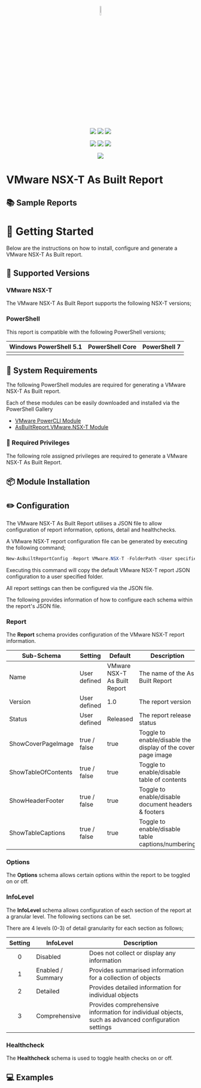 <p align="center">
    <a href="https://www.asbuiltreport.com/" alt="AsBuiltReport"></a> 
            <img src='https://raw.githubusercontent.com/AsBuiltReport/AsBuiltReport/master/AsBuiltReport.png' width="8%" height="8%" /></a>
</p>
<p align="center">
    <a href="https://www.powershellgallery.com/packages/AsBuiltReport.VMware.NSX-T/" alt="PowerShell Gallery Version">
        <img src="https://img.shields.io/powershellgallery/v/AsBuiltReport.VMware.NSX-T.svg" /></a>
    <a href="https://www.powershellgallery.com/packages/AsBuiltReport.VMware.NSX-T/" alt="PS Gallery Downloads">
        <img src="https://img.shields.io/powershellgallery/dt/AsBuiltReport.VMware.NSX-T.svg" /></a>
    <a href="https://www.powershellgallery.com/packages/AsBuiltReport.VMware.NSX-T/" alt="PS Platform">
        <img src="https://img.shields.io/powershellgallery/p/AsBuiltReport.VMware.NSX-T.svg" /></a>
</p>
<p align="center">
    <a href="https://github.com/AsBuiltReport/AsBuiltReport.VMware.NSX-T/graphs/commit-activity" alt="GitHub Last Commit">
        <img src="https://img.shields.io/github/last-commit/AsBuiltReport/AsBuiltReport.VMware.NSX-T/master.svg" /></a>
    <a href="https://raw.githubusercontent.com/AsBuiltReport/AsBuiltReport.VMware.NSX-T/master/LICENSE" alt="GitHub License">
        <img src="https://img.shields.io/github/license/AsBuiltReport/AsBuiltReport.VMware.NSX-T.svg" /></a>
    <a href="https://github.com/AsBuiltReport/AsBuiltReport.VMware.NSX-T/graphs/contributors" alt="GitHub Contributors">
        <img src="https://img.shields.io/github/contributors/AsBuiltReport/AsBuiltReport.VMware.NSX-T.svg"/></a>
</p>
<p align="center">
    <a href="https://twitter.com/AsBuiltReport" alt="Twitter">
            <img src="https://img.shields.io/twitter/follow/AsBuiltReport.svg?style=social"/></a>
</p>

# VMware NSX-T As Built Report 

## :books: Sample Reports


# :beginner: Getting Started
Below are the instructions on how to install, configure and generate a VMware NSX-T As Built report.

## :floppy_disk: Supported Versions

### VMware NSX-T
The VMware NSX-T As Built Report supports the following NSX-T versions;

### PowerShell
This report is compatible with the following PowerShell versions;

| Windows PowerShell 5.1 | PowerShell Core | PowerShell 7 |
|:----------------------:|:---------------:|:------------:|
|      |             |          |

## :wrench: System Requirements
The following PowerShell modules are required for generating a VMware NSX-T As Built report. 

Each of these modules can be easily downloaded and installed via the PowerShell Gallery 

- [VMware PowerCLI Module](https://www.powershellgallery.com/packages/VMware.PowerCLI/)
- [AsBuiltReport.VMware.NSX-T Module](https://www.powershellgallery.com/packages/AsBuiltReport.VMware.NSX-T/)

### :closed_lock_with_key: Required Privileges

The following role assigned privileges are required to generate a VMware NSX-T As Built Report.



## :package: Module Installation



## :pencil2: Configuration
The VMware NSX-T As Built Report utilises a JSON file to allow configuration of report information, options, detail and healthchecks. 

A VMware NSX-T report configuration file can be generated by executing the following command;
```powershell
New-AsBuiltReportConfig -Report VMware.NSX-T -FolderPath <User specified folder> -Filename <Optional> 
```

Executing this command will copy the default VMware NSX-T report JSON configuration to a user specified folder. 

All report settings can then be configured via the JSON file.

The following provides information of how to configure each schema within the report's JSON file.

### Report
The **Report** schema provides configuration of the VMware NSX-T report information.

| Sub-Schema          | Setting      | Default                        | Description                                                  |
|---------------------|--------------|--------------------------------|--------------------------------------------------------------|
| Name                | User defined | VMware NSX-T As Built Report | The name of the As Built Report                              |
| Version             | User defined | 1.0                            | The report version                                           |
| Status              | User defined | Released                       | The report release status                                    |
| ShowCoverPageImage  | true / false | true                           | Toggle to enable/disable the display of the cover page image |
| ShowTableOfContents | true / false | true                           | Toggle to enable/disable table of contents                   |
| ShowHeaderFooter    | true / false | true                           | Toggle to enable/disable document headers & footers          |
| ShowTableCaptions   | true / false | true                           | Toggle to enable/disable table captions/numbering            |

### Options
The **Options** schema allows certain options within the report to be toggled on or off.

### InfoLevel
The **InfoLevel** schema allows configuration of each section of the report at a granular level. The following sections can be set.

There are 4 levels (0-3) of detail granularity for each section as follows;

| Setting | InfoLevel         | Description                                                                                                                                |
|:-------:|-------------------|--------------------------------------------------------------------------------------------------------------------------------------------|
|    0    | Disabled          | Does not collect or display any information                                                                                                |
|    1    | Enabled / Summary | Provides summarised information for a collection of objects                                                                                |
|    2    | Detailed          | Provides detailed information for individual objects                                                                                       |
|    3    | Comprehensive     | Provides comprehensive information for individual objects, such as advanced configuration settings                                         |

### Healthcheck
The **Healthcheck** schema is used to toggle health checks on or off.

## :computer: Examples 

